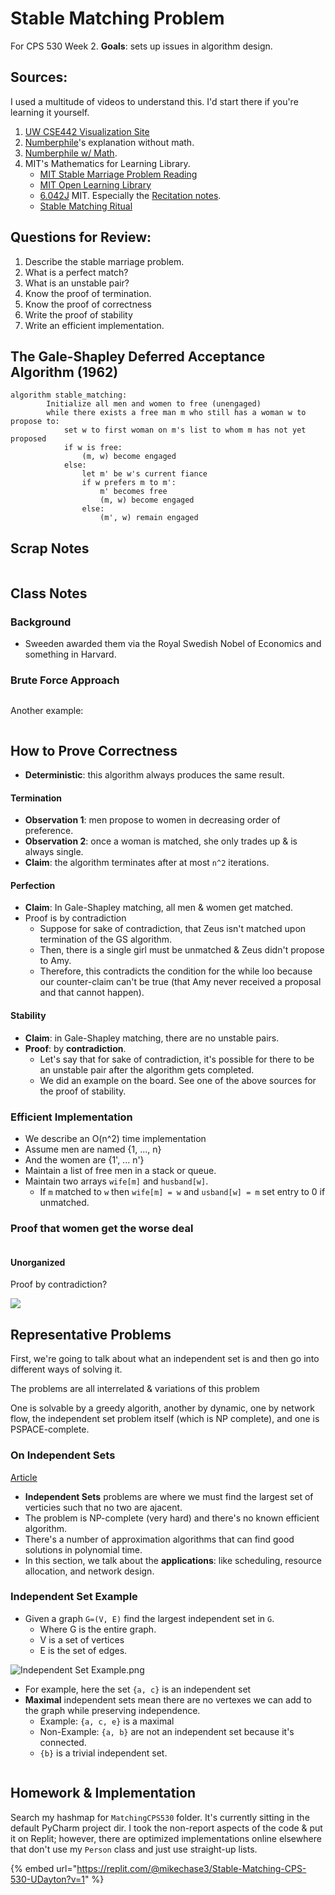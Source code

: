 # Stable Matching Problem

For CPS 530 Week 2. **Goals**: sets up issues in algorithm design.

## Sources:

I used a multitude of videos to understand this. I'd start there if you're learning it yourself.

1. [UW CSE442 Visualization Site](https://uw-cse442-wi20.github.io/FP-cs-algorithm/)
2. [Numberphile](https://www.youtube.com/watch?v=Qcv1IqHWAzg)'s explanation without math.
3. [Numberphile w/ Math](https://www.youtube.com/watch?v=LtTV6rIxhdo).
4. MIT's Mathematics for Learning Library.
   * [MIT Stable Marriage Problem Reading](https://openlearninglibrary.mit.edu/assets/courseware/v1/d654c70d7bd563a57216f76bd8bbf308/asset-v1:OCW+6.042J+2T2019+type@asset+block/MIT6\_042JS15\_Session22.pdf)
   * [MIT Open Learning Library](https://openlearninglibrary.mit.edu/courses/course-v1:OCW+6.042J+2T2019/courseware/2123f967fa994ff8a6d8bb681df65745/c722e6fd7da7492d9e165a6c987898e5/?activate\_block\_id=block-v1%3AOCW%2B6.042J%2B2T2019%2Btype%40sequential%2Bblock%40c722e6fd7da7492d9e165a6c987898e5)
   * [6.042J](https://ocw.mit.edu/courses/6-042j-mathematics-for-computer-science-fall-2010/pages/syllabus/) MIT. Especially the [Recitation notes](https://ocw.mit.edu/courses/6-042j-mathematics-for-computer-science-fall-2010/resources/mit6\_042jf10\_rec07\_sol/).
   * [Stable Matching Ritual](https://www.youtube.com/watch?v=RE5PmdGNgj0)

## Questions for Review:

1. Describe the stable marriage problem.
2. What is a perfect match?
3. What is an unstable pair?
4. Know the proof of termination.
5. Know the proof of correctness
6. Write the proof of stability
7. Write an efficient implementation.

## The Gale-Shapley Deferred Acceptance Algorithm (1962)

```
algorithm stable_matching:
		Initialize all men and women to free (unengaged)
		while there exists a free man m who still has a woman w to propose to:
			set w to first woman on m's list to whom m has not yet proposed
			if w is free:
				(m, w) become engaged
			else:
				let m' be w's current fiance
				if w prefers m to m':
					m' becomes free
					(m, w) become engaged
				else:
					(m', w) remain engaged
```

## Scrap Notes

<figure><img src="../../../.gitbook/assets/Stable Matching Scrap Notes.png" alt=""><figcaption></figcaption></figure>

## Class Notes

### Background

* Sweeden awarded them via the Royal Swedish Nobel of Economics and something in Harvard.

### Brute Force Approach

<figure><img src="../../../.gitbook/assets/image (149).png" alt=""><figcaption></figcaption></figure>

Another example:

<figure><img src="../../../.gitbook/assets/image (266).png" alt=""><figcaption></figcaption></figure>

## How to Prove Correctness

* **Deterministic**: this algorithm always produces the same result.

#### Termination

* **Observation 1**: men propose to women in decreasing order of preference.
* **Observation 2**: once a woman is matched, she only trades up & is always single.
* **Claim**: the algorithm terminates after at most `n^2` iterations.

#### Perfection

* **Claim**: In Gale-Shapley matching, all men & women get matched.
* Proof is by contradiction
  * Suppose for sake of contradiction, that Zeus isn't matched upon termination of the GS algorithm.
  * Then, there is a single girl must be unmatched & Zeus didn't propose to Amy.
  * Therefore, this contradicts the condition for the while loo because our counter-claim can't be true (that Amy never received a proposal and that cannot happen).

#### Stability

* **Claim**: in Gale-Shapley matching, there are no unstable pairs.
* **Proof**: by **contradiction**.
  * Let's say that for sake of contradiction, it's possible for there to be an unstable pair after the algorithm gets completed.
  * We did an example on the board. See one of the above sources for the proof of stability.

### Efficient Implementation

* We describe an O(n^2) time implementation
* Assume men are named {1, ..., n}
* And the women are {1', ... n'}
* Maintain a list of free men in a stack or queue.
* Maintain two arrays `wife[m]` and `husband[w]`.
  * If `m` matched to `w` then `wife[m] = w` and `usband[w] = m` set entry to 0 if unmatched.

### Proof that women get the worse deal

<figure><img src="../../../.gitbook/assets/image (1) (1) (1).png" alt=""><figcaption></figcaption></figure>

#### Unorganized

Proof by contradiction?

![](../../../.gitbook/assets/partners.png)

## Representative Problems

First, we're going to talk about what an independent set is and then go into different ways of solving it.

The problems are all interrelated & variations of this problem

One is solvable by a greedy algorith, another by dynamic, one by network flow, the independent set problem itself (which is NP complete), and one is PSPACE-complete.

### On Independent Sets

[Article](https://www.meltingpointathens.com/what-is-the-maximum-independent-set-problem/)

* **Independent Sets** problems are where we must find the largest set of verticies such that no two are ajacent.
* The problem is NP-complete (very hard) and there's no known efficient algorithm.
* There's a number of approximation algorithms that can find good solutions in polynomial time.
* In this section, we talk about the **applications**: like scheduling, resource allocation, and network design.

### Independent Set Example

* Given a graph `G=(V, E)` find the largest independent set in `G`.
  * Where G is the entire graph.
  * V is a set of vertices
  * E is the set of edges.

![Independent Set Example.png](../../../.gitbook/assets/IndependentSetExample.png)

* For example, here the set `{a, c}` is an independent set
* **Maximal** independent sets mean there are no vertexes we can add to the graph while preserving independence.
  * Example: `{a, c, e}` is a maximal
  * Non-Example: `{a, b}` are not an independent set because it's connected.
  * `{b}` is a trivial independent set.

<figure><img src="../../../.gitbook/assets/image (2).png" alt=""><figcaption></figcaption></figure>

## Homework & Implementation

Search my hashmap for `MatchingCPS530` folder. It's currently sitting in the default PyCharm project dir. I took the non-report aspects of the code & put it on Replit; however, there are optimized implementations online elsewhere that don't use my `Person` class and just use straight-up lists.&#x20;

{% embed url="https://replit.com/@mikechase3/Stable-Matching-CPS-530-UDayton?v=1" %}



